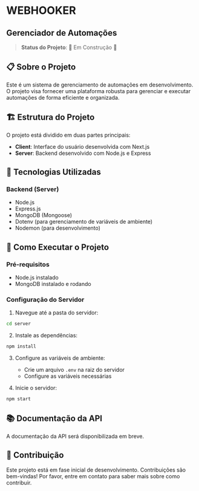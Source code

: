 # WEBHOOKER
## Gerenciador de Automações

> **Status do Projeto**: 🚧 Em Construção 🚧

## 📋 Sobre o Projeto

Este é um sistema de gerenciamento de automações em desenvolvimento. O projeto visa fornecer uma plataforma robusta para gerenciar e executar automações de forma eficiente e organizada.

## 🏗️ Estrutura do Projeto

O projeto está dividido em duas partes principais:

- **Client**: Interface do usuário desenvolvida com Next.js
- **Server**: Backend desenvolvido com Node.js e Express

## 🔧 Tecnologias Utilizadas

### Backend (Server)
- Node.js
- Express.js
- MongoDB (Mongoose)
- Dotenv (para gerenciamento de variáveis de ambiente)
- Nodemon (para desenvolvimento)

## 🚀 Como Executar o Projeto

### Pré-requisitos
- Node.js instalado
- MongoDB instalado e rodando

### Configuração do Servidor
1. Navegue até a pasta do servidor:
```bash
cd server
```

2. Instale as dependências:
```bash
npm install
```

3. Configure as variáveis de ambiente:
   - Crie um arquivo `.env` na raiz do servidor
   - Configure as variáveis necessárias

4. Inicie o servidor:
```bash
npm start
```

## 📚 Documentação da API

A documentação da API será disponibilizada em breve.

## 🤝 Contribuição

Este projeto está em fase inicial de desenvolvimento. Contribuições são bem-vindas! Por favor, entre em contato para saber mais sobre como contribuir.